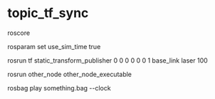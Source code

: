 # topic_tf_sync
roscore

rosparam set use_sim_time true

rosrun tf static_transform_publisher 0 0 0 0 0 0 1 base_link laser 100

rosrun other_node other_node_executable

rosbag play something.bag --clock
